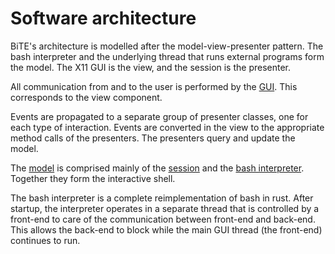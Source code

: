 # Software architecture
BiTE's architecture is modelled after the model-view-presenter pattern. The
bash interpreter and the underlying thread that runs external programs form the
model. The X11 GUI is the view, and the session is the presenter.

All communication from and to the user is performed by the [GUI](src/view/mod.rs).
This corresponds to the view component.

Events are propagated to a separate group of presenter classes, one for each
type of interaction. Events are converted in the view to the appropriate method
calls of the presenters. The presenters query and update the model.

The [model](src/model/mod.rs) is comprised mainly of the
[session](src/model/session.rs) and the [bash interpreter](src/model/interpreter/mod.rs).
Together they form the interactive shell.

The bash interpreter is a complete reimplementation of bash in rust. After
startup, the interpreter operates in a separate thread that is controlled by a
front-end to care of the communication between front-end and back-end.  This
allows the back-end to block while the main GUI thread (the front-end)
continues to run.
